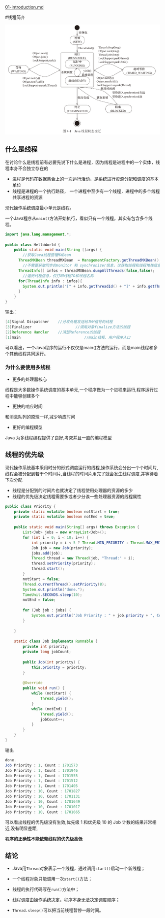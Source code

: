 [01-introduction.md](../01-tutorial/01-introduction.md) 

#线程简介

![](../../../assets/233cb16d0dbf48f7d8592d50b8a4669b.jpg)

## 什么是线程

在讨论什么是线程前有必要先说下什么是进程，因为线程是进程中的一个实体，线程本身不会独立存在的

- 进程是代码在数据集合上的一次运行活动，是系统进行资源分配和调度的基本单位
- 线程是进程的一个执行路径， 一个进程中至少有一个线程，进程中的多个线程共享进程的资源

现代操作系统调度最小单元是线程。



一个Java程序从`main()`方法开始执行，看似只有一个线程，其实有包含多个线程。

```java
import java.lang.management.*;

public class HelloWorld {
    public static void main(String []args) {
		//获取Java线程管理MXBean
      ThreadMXBean threadMXBean  = ManagementFactory.getThreadMXBean();
		//不需要获取同步的monitor 和 synchronizer信息，仅获取线程和线程堆栈信息
	  ThreadInfo[] infos = threadMXBean.dumpAllThreads(false,false);
		//遍历线程信息，仅打印线程ID和线程名称
	  for(ThreadInfo info : infos){
	  	System.out.println("[" + info.getThreadId() + "]" + info.getThreadName());
	  }
    }
}
```

输出：

```java
[4]Signal Dispatcher	//分发处理发送给JVM信号的线程
[3]Finalizer					//调用对象finalize方法的线程
[2]Reference Handler	//清楚Reference的线程
[1]main								//main线程、用户程序入口
```

可以看出，一个Java程序的运行不仅仅是main()方法的运行，而是main线程和多个其他线程共同运行。

### 为什么要使用多线程

- 更多的处理器核心

线程是大多数操作系统调度的基本单元,一个程序做为一个进程来运行,程序运行过程中能够创建多个

- 更快的响应时间

和消息队列的原理一样,减少响应时间

- 更好的编程模型

Java 为多线程编程提供了良好,考究并且一直的编程模型

## 线程的优先级

现代操作系统基本采用时分的形式调度运行的线程,操作系统会分出一个个时间片,线程会被分配到若干个时间片,当线程的时间片用完了就会发生线程调度,并等待着下次分配

- 线程是分配到的时间片也就决定了线程使用处理器的资源的多少
- 线程的优先级决定线程需要多或者少分诶一些处理器资源的线程属性

```java
public class Priority {
    private static volatile boolean notStart = true;
    private static volatile boolean notEnd = true;

    public static void main(String[] args) throws Exception {
        List<Job> jobs = new ArrayList<Job>();
        for (int i = 0; i < 10; i++) {
            int priority = i < 5 ? Thread.MIN_PRIORITY : Thread.MAX_PRIORITY;
            Job job = new Job(priority);
            jobs.add(job);
            Thread thread = new Thread(job, "Thread:" + i);
            thread.setPriority(priority);
            thread.start();
        }
        notStart = false;
        Thread.currentThread().setPriority(8);
        System.out.println("done.");
        TimeUnit.SECONDS.sleep(10);
        notEnd = false;

        for (Job job : jobs) {
            System.out.println("Job Priority : " + job.priority + ", Count : " + job.jobCount);
        }

    }

    static class Job implements Runnable {
        private int priority;
        private long jobCount;

        public Job(int priority) {
            this.priority = priority;
        }

        @Override
        public void run() {
            while (notStart) {
                Thread.yield();
            }
            while (notEnd) {
                Thread.yield();
                jobCount++;
            }
        }
    }
}
```

输出

```java
done.
Job Priority : 1, Count : 1701573
Job Priority : 1, Count : 1701946
Job Priority : 1, Count : 1701555
Job Priority : 1, Count : 1701512
Job Priority : 1, Count : 1701405
Job Priority : 10, Count : 1701827
Job Priority : 10, Count : 1701131
Job Priority : 10, Count : 1701649
Job Priority : 10, Count : 1701017
Job Priority : 10, Count : 1701665
```

可以看出线程的优先级没有生效,优先级 1 和优先级 10 的 Job 计数的结果非常相近,没有明显差距,

**程序的正确性不能依赖线程的优先级高低**

## 结论

- Java用`Thread`对象表示一个线程，通过调用`start()`启动一个新线程；

- 一个线程对象只能调用一次`start()`方法；

- 线程的执行代码写在`run()`方法中；

- 线程调度由操作系统决定，程序本身无法决定调度顺序；

- `Thread.sleep()`可以把当前线程暂停一段时间。